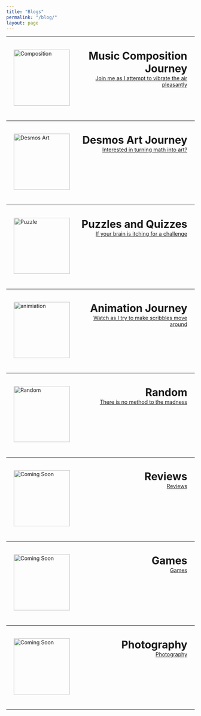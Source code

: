 ```yaml
---
title: "Blogs"
permalink: "/blog/"
layout: page
---
```

<hr>
<div style="display: flex; align-items: flex-start; justify-content: space-between; margin-bottom: 20px; box-shadow: 0 4px 8px rgba(255, 255, 255, 0.2); padding: 20px;">
  <img src="../assets/images/composition.jpg" alt="Composition" style="width: 150px; height: 150px;">
  <div style="margin-left: 20px; flex-grow: 1;">
    <h1 style="margin: 0; text-align: right;">Music Composition Journey</h1>
    <a href="https://timothy-cao.github.io/personal/blog/composition" style="text-align: right; display: block;">Join me as I attempt to vibrate the air pleasantly</a>
  </div>
</div>
<hr>

<div style="display: flex; align-items: flex-start; justify-content: space-between; margin-bottom: 20px; box-shadow: 0 4px 8px rgba(255, 255, 255, 0.2); padding: 20px;">
  <img src="../assets/images/desmos.png" alt="Desmos Art" style="width: 150px; height: 150px;">
  <div style="margin-left: 20px; flex-grow: 1;">
    <h1 style="margin: 0; text-align: right;">Desmos Art Journey</h1>
    <a href="https://timothy-cao.github.io/personal/blog/desmos" style="text-align: right; display: block;">Interested in turning math into art?</a>
  </div>
</div>
<hr>

<div style="display: flex; align-items: flex-start; justify-content: space-between; margin-bottom: 20px; box-shadow: 0 4px 8px rgba(255, 255, 255, 0.2); padding: 20px;">
  <img src="../assets/images/puzzle.png" alt="Puzzle" style="width: 150px; height: 150px;">
  <div style="margin-left: 20px; flex-grow: 1;">
    <h1 style="margin: 0; text-align: right;">Puzzles and Quizzes</h1>
    <a href="https://timothy-cao.github.io/personal/blog/puzzle" style="text-align: right; display: block;">If your brain is itching for a challenge</a>
  </div>
</div>
<hr>

<div style="display: flex; align-items: flex-start; justify-content: space-between; margin-bottom: 20px; box-shadow: 0 4px 8px rgba(255, 255, 255, 0.2); padding: 20px;">
  <img src="../assets/images/animation.jpg" alt="animiation" style="width: 150px; height: 150px;">
  <div style="margin-left: 20px; flex-grow: 1;">
    <h1 style="margin: 0; text-align: right;">Animation Journey</h1>
    <a href="https://timothy-cao.github.io/personal/blog/animation" style="text-align: right; display: block;">Watch as I try to make scribbles move around</a>
  </div>
</div>
<hr>

<div style="display: flex; align-items: flex-start; justify-content: space-between; margin-bottom: 20px; box-shadow: 0 4px 8px rgba(255, 255, 255, 0.2); padding: 20px;">
  <img src="../assets/images/monkey.png" alt="Random" style="width: 150px; height: 150px;">
  <div style="margin-left: 20px; flex-grow: 1;">
    <h1 style="margin: 0; text-align: right;">Random</h1>
    <a href="https://timothy-cao.github.io/personal/blog/random" style="text-align: right; display: block;">There is no method to the madness</a>
  </div>
</div>
<hr>

<div style="display: flex; align-items: flex-start; justify-content: space-between; margin-bottom: 20px; box-shadow: 0 4px 8px rgba(255, 255, 255, 0.2); padding: 20px;">
  <img src="../assets/images/comingsoon.png" alt="Coming Soon" style="width: 150px; height: 150px;">
  <div style="margin-left: 20px; flex-grow: 1;">
    <h1 style="margin: 0; text-align: right;">Reviews</h1>
    <a href="https://timothy-cao.github.io/personal/blog/comingsoon" style="text-align: right; display: block;">Reviews</a>
  </div>
</div>
<hr>

<div style="display: flex; align-items: flex-start; justify-content: space-between; margin-bottom: 20px; box-shadow: 0 4px 8px rgba(255, 255, 255, 0.2); padding: 20px;">
  <img src="../assets/images/comingsoon.png" alt="Coming Soon" style="width: 150px; height: 150px;">
  <div style="margin-left: 20px; flex-grow: 1;">
    <h1 style="margin: 0; text-align: right;">Games</h1>
    <a href="https://timothy-cao.github.io/personal/blog/comingsoon" style="text-align: right; display: block;">Games</a>
  </div>
</div>
<hr>

<div style="display: flex; align-items: flex-start; justify-content: space-between; margin-bottom: 20px; box-shadow: 0 4px 8px rgba(255, 255, 255, 0.2); padding: 20px;">
  <img src="../assets/images/comingsoon.png" alt="Coming Soon" style="width: 150px; height: 150px;">
  <div style="margin-left: 20px; flex-grow: 1;">
    <h1 style="margin: 0; text-align: right;">Photography</h1>
    <a href="https://timothy-cao.github.io/personal/blog/comingsoon" style="text-align: right; display: block;">Photography</a>
  </div>
</div>
<hr>


